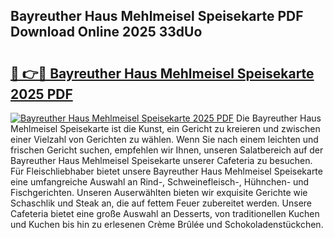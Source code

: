 ## Bayreuther Haus Mehlmeisel Speisekarte PDF Download Online 2025 33dUo

# <h2><a href="http://gccutt3.nevu.top/?p=Bayreuther+Haus+Mehlmeisel+Speisekarte">🔗 👉🔴 Bayreuther Haus Mehlmeisel Speisekarte 2025 PDF</a></h2>

[![Bayreuther Haus Mehlmeisel Speisekarte 2025 PDF](https://i.imgur.com/dBaPXMq.png)](http://gccutt3.nevu.top/?p=Bayreuther+Haus+Mehlmeisel+Speisekarte)
Die Bayreuther Haus Mehlmeisel Speisekarte ist die Kunst, ein Gericht zu kreieren und zwischen einer Vielzahl von Gerichten zu wählen. Wenn Sie nach einem leichten und frischen Gericht suchen, empfehlen wir Ihnen, unseren Salatbereich auf der Bayreuther Haus Mehlmeisel Speisekarte unserer Cafeteria zu besuchen. Für Fleischliebhaber bietet unsere Bayreuther Haus Mehlmeisel Speisekarte eine umfangreiche Auswahl an Rind-, Schweinefleisch-, Hühnchen- und Fischgerichten. Unseren Auserwählten bieten wir exquisite Gerichte wie Schaschlik und Steak an, die auf fettem Feuer zubereitet werden. Unsere Cafeteria bietet eine große Auswahl an Desserts, von traditionellen Kuchen und Kuchen bis hin zu erlesenen Crème Brûlée und Schokoladenstückchen.
